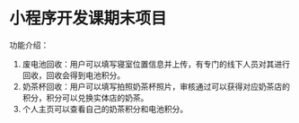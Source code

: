 # 小程序开发课期末项目

功能介绍：

1. 废电池回收：用户可以填写寝室位置信息并上传，有专门的线下人员对其进行回收，回收会得到电池积分。
2. 奶茶杯回收：用户可以填写拍照奶茶杯照片，审核通过可以获得对应奶茶店的积分，积分可以兑换实体店的奶茶。
3. 个人主页可以查看自己的奶茶积分和电池积分。
